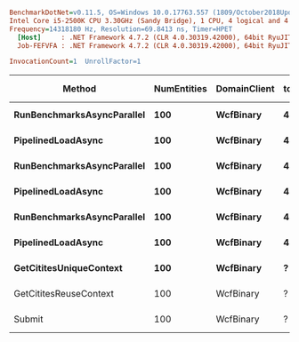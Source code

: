 ``` ini

BenchmarkDotNet=v0.11.5, OS=Windows 10.0.17763.557 (1809/October2018Update/Redstone5)
Intel Core i5-2500K CPU 3.30GHz (Sandy Bridge), 1 CPU, 4 logical and 4 physical cores
Frequency=14318180 Hz, Resolution=69.8413 ns, Timer=HPET
  [Host]     : .NET Framework 4.7.2 (CLR 4.0.30319.42000), 64bit RyuJIT-v4.7.3416.0
  Job-FEFVFA : .NET Framework 4.7.2 (CLR 4.0.30319.42000), 64bit RyuJIT-v4.7.3416.0

InvocationCount=1  UnrollFactor=1  

```
|                     Method | NumEntities | DomainClient | total | concurrent | depth |        Mean |      Error |       StdDev |      Median |     Gen 0 |  Gen 1 | Gen 2 | Allocated |
|--------------------------- |------------ |------------- |------ |----------- |------ |------------:|-----------:|-------------:|------------:|----------:|-------:|------:|----------:|
| **RunBenchmarksAsyncParallel** |         **100** |    **WcfBinary** |   **400** |          **1** |     **?** |  **1,033.1 us** |   **6.008 us** |     **5.619 us** |  **1,032.5 us** |   **62.5000** | **2.5000** |     **-** | **212.05 KB** |
|         **PipelinedLoadAsync** |         **100** |    **WcfBinary** |   **400** |          **?** |     **1** |  **1,019.2 us** |   **4.486 us** |     **3.746 us** |  **1,018.2 us** |   **62.5000** | **2.5000** |     **-** | **212.07 KB** |
| **RunBenchmarksAsyncParallel** |         **100** |    **WcfBinary** |   **400** |          **2** |     **?** |    **723.5 us** |   **3.509 us** |     **3.111 us** |    **723.2 us** |   **57.5000** | **2.5000** |     **-** | **215.82 KB** |
|         **PipelinedLoadAsync** |         **100** |    **WcfBinary** |   **400** |          **?** |     **2** |    **520.0 us** |   **9.988 us** |    **10.257 us** |    **517.8 us** |   **55.0000** | **2.5000** |     **-** | **217.65 KB** |
| **RunBenchmarksAsyncParallel** |         **100** |    **WcfBinary** |   **400** |          **4** |     **?** |    **554.9 us** |  **10.536 us** |     **8.798 us** |    **553.6 us** |   **52.5000** | **2.5000** |     **-** | **219.75 KB** |
|         **PipelinedLoadAsync** |         **100** |    **WcfBinary** |   **400** |          **?** |     **4** |    **438.0 us** |   **3.816 us** |     **3.383 us** |    **437.7 us** |   **55.0000** | **7.5000** |     **-** | **220.17 KB** |
|    **GetCititesUniqueContext** |         **100** |    **WcfBinary** |     **?** |          **?** |     **?** |  **3,946.3 us** |  **74.449 us** |    **62.168 us** |  **3,933.9 us** |         **-** |      **-** |     **-** |  **887.7 KB** |
|     GetCititesReuseContext |         100 |    WcfBinary |     ? |          ? |     ? |  2,033.7 us |  62.843 us |   164.449 us |  1,992.2 us |         - |      - |     - |  327.7 KB |
|                     Submit |         100 |    WcfBinary |     ? |          ? |     ? | 13,806.5 us | 388.498 us | 1,095.765 us | 14,113.6 us | 1000.0000 |      - |     - | 3731.3 KB |
